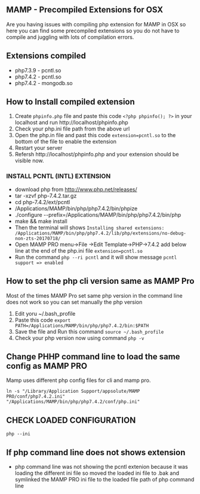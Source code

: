 ## MAMP - Precompiled Extensions for OSX
Are you having issues with compiling php extension for MAMP in OSX so here you can find some precompiled extensions so you do not have to compile and juggling with lots of compilation errors.

## Extensions compiled
* php7.3.9 - pcntl.so
* php7.4.2 - pcntl.so
* php7.4.2 - mongodb.so

## How to Install compiled extension
1. Create `phpinfo.php` file and paste this code `<?php phpinfo(); ?>` in your localhost and run http://localhost/phpinfo.php
2. Check your php.ini file path from the above url
3. Open the php.in file and past this code `extension=pcntl.so` to the bottom of the file to enable the extension
4. Restart your server
5. Refersh http://localhost/phpinfo.php and your extension should be visible now.

### INSTALL PCNTL (INTL) EXTENSION
* download php from http://www.php.net/releases/
* tar -xzvf php-7.4.2.tar.gz
* cd php-7.4.2/ext/pcntl
* /Applications/MAMP/bin/php/php7.4.2/bin/phpize
* ./configure --prefix=/Applications/MAMP/bin/php/php7.4.2/bin/php
* make && make install
* Then the terminal will shows `Installing shared extensions: /Applications/MAMP/bin/php/php7.4.2/lib/php/extensions/no-debug-non-zts-20170718/`
* Open MAMP PRO menu->File ->Edit Template->PHP->7.4.2 add below line at the end of the php.ini file `extension=pcntl.so`
* Run the command `php --ri pcntl`
 and it will show message `pcntl support => enabled`

## How to set the php cli version same as MAMP Pro
Most of the times MAMP Pro set same php version in the command line does not work so you can set manually the php version
1. Edit yoru ~/.bash_profile
2. Paste this code `export PATH=/Applications/MAMP/bin/php/php7.4.2/bin:$PATH`
3. Save the file and Run this command `source ~/.bash_profile`
4. Check your php version now using command `php -v`

## Change PHHP command line to load the same config as MAMP PRO
Mamp uses different php config files for cli and mamp pro.
```
ln -s "/Library/Application Support/appsolute/MAMP PRO/conf/php7.4.2.ini" "/Applications/MAMP/bin/php/php7.4.2/conf/php.ini"
```

## CHECK LOADED CONFIGURATION
```
php --ini
```

## If php command line does not shows extension
* php command line was not showing the pcntl extenion because it was loading the different ini file so moved the loaded ini file to .bak and symlinked the MAMP PRO ini file to the loaded file path of php command line
